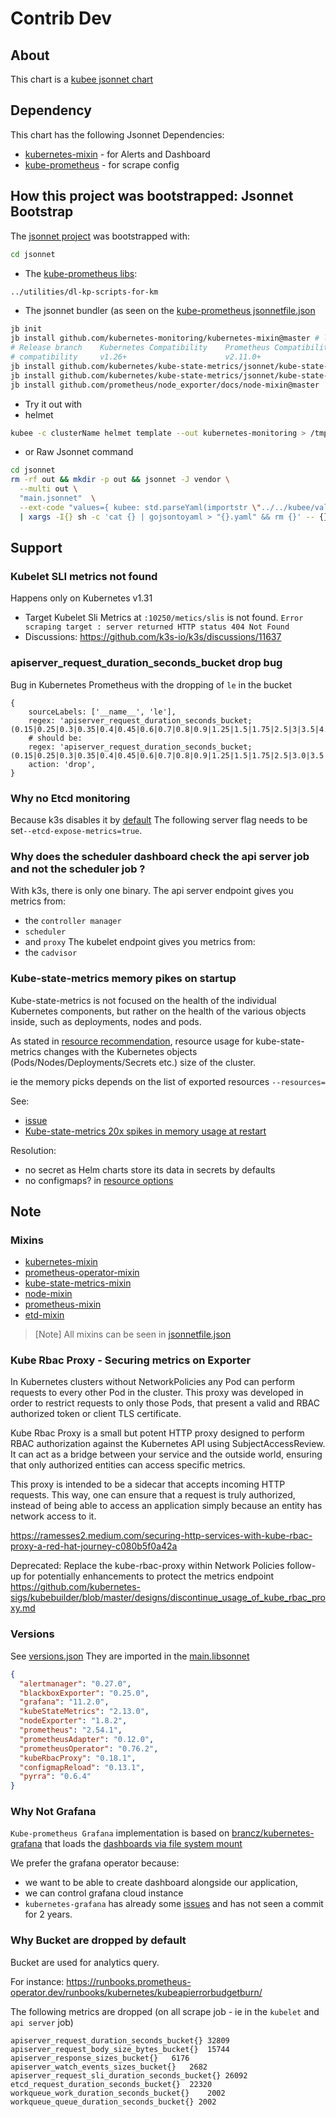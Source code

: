 # Contrib Dev

## About

This chart is a [kubee jsonnet chart](../../../docs/bin/kubee-helmet#what-is-a-jsonnet-kubee-chart)

## Dependency

This chart has the following Jsonnet Dependencies:
* [kubernetes-mixin](https://github.com/kubernetes-monitoring/kubernetes-mixin) - for Alerts and Dashboard
* [kube-prometheus](https://github.com/prometheus-operator/kube-prometheus/tree/main/jsonnet/kube-prometheus) - for scrape config


## How this project was bootstrapped: Jsonnet Bootstrap

The [jsonnet project](../jsonnet/README.md) was bootstrapped with:
```bash
cd jsonnet
```
* The [kube-prometheus libs](dl-kp-scripts-for-km):
```bash
../utilities/dl-kp-scripts-for-km
```
* The jsonnet bundler (as seen on the [kube-prometheus jsonnetfile.json](https://github.com/prometheus-operator/kube-prometheus/blob/main/jsonnet/kube-prometheus/jsonnetfile.json)
```bash
jb init
jb install github.com/kubernetes-monitoring/kubernetes-mixin@master # last main commit
# Release branch	Kubernetes Compatibility	Prometheus Compatibility	Kube-state-metrics Compatibility
# compatibility     v1.26+	                    v2.11.0+                    v2.0+
jb install github.com/kubernetes/kube-state-metrics/jsonnet/kube-state-metrics@main
jb install github.com/kubernetes/kube-state-metrics/jsonnet/kube-state-metrics-mixin@main
jb install github.com/prometheus/node_exporter/docs/node-mixin@master
```
* Try it out with
* helmet
```bash
kubee -c clusterName helmet template --out kubernetes-monitoring > /tmp/all.yaml
```
* or Raw Jsonnet command
```bash
cd jsonnet
rm -rf out && mkdir -p out && jsonnet -J vendor \
  --multi out \
  "main.jsonnet"  \
  --ext-code "values={ kubee: std.parseYaml(importstr \"../../kubee/values.yaml\") }" \
  | xargs -I{} sh -c 'cat {} | gojsontoyaml > "{}.yaml" && rm {}' -- {}
```

## Support

### Kubelet SLI metrics not found

Happens only on Kubernetes v1.31
* Target Kubelet Sli Metrics at `:10250/metics/slis` is not found. `Error scraping target : server returned HTTP status 404 Not Found`
* Discussions: https://github.com/k3s-io/k3s/discussions/11637

### apiserver_request_duration_seconds_bucket drop bug

Bug in Kubernetes Prometheus with the dropping of `le` in the bucket
```jsonnet
{
    sourceLabels: ['__name__', 'le'],
    regex: 'apiserver_request_duration_seconds_bucket;(0.15|0.25|0.3|0.35|0.4|0.45|0.6|0.7|0.8|0.9|1.25|1.5|1.75|2.5|3|3.5|4.5|6|7|8|9|15|25|30|50)',
    # should be:
    regex: 'apiserver_request_duration_seconds_bucket;(0.15|0.25|0.3|0.35|0.4|0.45|0.6|0.7|0.8|0.9|1.25|1.5|1.75|2.5|3.0|3.5|4.5|6.0|7.0|8.0|9.0|15.0|25.0|30.0|50.0)',
    action: 'drop',
}
```

### Why no Etcd monitoring

Because k3s disables it by [default](https://docs.k3s.io/cli/server#database)
The following server flag needs to be set`--etcd-expose-metrics=true`.

### Why does the scheduler dashboard check the api server job and not the scheduler job ?

With k3s, there is only one binary.
The api server endpoint gives you metrics from:
* the `controller manager`
* `scheduler`
* and `proxy`
  The kubelet endpoint gives you metrics from:
* the `cadvisor`

### Kube-state-metrics memory pikes on startup

Kube-state-metrics is not focused on the health of the individual Kubernetes components, but rather on the health of the various objects inside, such as deployments, nodes and pods.

As stated in [resource recommendation](
https://github.com/kubernetes/kube-state-metrics/tree/main?tab=readme-ov-file#resource-recommendation), resource usage for kube-state-metrics changes with the Kubernetes objects (Pods/Nodes/Deployments/Secrets etc.) size of the cluster.

ie the memory picks depends on the list of exported resources `--resources=`

See:
* [issue](https://github.com/kubernetes/kube-state-metrics/issues/958)
* [Kube-state-metrics 20x spikes in memory usage at restart](https://github.com/kubernetes/kube-state-metrics/issues/2302)


Resolution:
- no secret as Helm charts store its data in secrets by defaults
- no configmaps?
in [resource options](https://github.com/kubernetes/kube-state-metrics/blob/main/docs/developer/cli-arguments.md)

## Note

### Mixins

* [kubernetes-mixin](https://github.com/kubernetes-monitoring/kubernetes-mixin)
* [prometheus-operator-mixin](https://github.com/prometheus-operator/prometheus-operator/tree/main/jsonnet/mixin)
* [kube-state-metrics-mixin](https://github.com/kubernetes/kube-state-metrics/tree/main/jsonnet/kube-state-metrics-mixin)
* [node-mixin](https://github.com/prometheus/node_exporter/tree/master/docs/node-mixin)
* [prometheus-mixin](https://github.com/prometheus/prometheus/tree/main/documentation/prometheus-mixin)
* [etd-mixin](https://github.com/etcd-io/etcd/tree/main/contrib/mixin)

> [Note]
> All mixins can be seen in [jsonnetfile.json](https://github.com/prometheus-operator/kube-prometheus/blob/main/jsonnet/kube-prometheus/jsonnetfile.json)

### Kube Rbac Proxy - Securing metrics on Exporter

In Kubernetes clusters without NetworkPolicies any Pod can perform requests to every other Pod in the cluster.
This proxy was developed in order to restrict requests to only those Pods,
that present a valid and RBAC authorized token or client TLS certificate.

Kube Rbac Proxy is a small
but potent HTTP proxy designed
to perform RBAC authorization
against the Kubernetes API using SubjectAccessReview.
It can act as a bridge between your service
and the outside world, ensuring that only authorized entities can access specific metrics.

This proxy is intended to be a sidecar that accepts incoming HTTP requests.
This way, one can ensure that a request is truly authorized,
instead of being able to access an application simply because an entity has network access to it.

https://ramesses2.medium.com/securing-http-services-with-kube-rbac-proxy-a-red-hat-journey-c080b5f0a42a

Deprecated: Replace the kube-rbac-proxy within Network Policies follow-up for potentially enhancements to protect the metrics endpoint
https://github.com/kubernetes-sigs/kubebuilder/blob/master/designs/discontinue_usage_of_kube_rbac_proxy.md

### Versions

See [versions.json](vendor/github.com/prometheus-operator/kube-prometheus/jsonnet/kube-prometheus/versions.json)
They are imported in the [main.libsonnet](vendor/github.com/prometheus-operator/kube-prometheus/jsonnet/kube-prometheus/main.libsonnet)
```json
{
  "alertmanager": "0.27.0",
  "blackboxExporter": "0.25.0",
  "grafana": "11.2.0",
  "kubeStateMetrics": "2.13.0",
  "nodeExporter": "1.8.2",
  "prometheus": "2.54.1",
  "prometheusAdapter": "0.12.0",
  "prometheusOperator": "0.76.2",
  "kubeRbacProxy": "0.18.1",
  "configmapReload": "0.13.1",
  "pyrra": "0.6.4"
}
```



### Why Not Grafana

`Kube-prometheus Grafana` implementation is based on [brancz/kubernetes-grafana](https://github.com/brancz/kubernetes-grafana)
that loads the [dashboards via file system mount](https://github.com/brancz/kubernetes-grafana/blob/5698c8940b6dadca3f42107b7839557bc041761f/grafana/grafana.libsonnet#L257)

We prefer the grafana operator because:
* we want to be able to create dashboard alongside our application,
* we can control grafana cloud instance
* `kubernetes-grafana` has already some [issues](https://github.com/prometheus-operator/kube-prometheus/issues/1735) and has not seen a commit for 2 years.

### Why Bucket are dropped by default

Bucket are used for analytics query.

For instance: https://runbooks.prometheus-operator.dev/runbooks/kubernetes/kubeapierrorbudgetburn/

The following metrics are dropped (on all scrape job - ie in the `kubelet` and `api server` job)
```
apiserver_request_duration_seconds_bucket{}	32809
apiserver_request_body_size_bytes_bucket{}	15744
apiserver_response_sizes_bucket{}	6176
apiserver_watch_events_sizes_bucket{}	2682
apiserver_request_sli_duration_seconds_bucket{}	26092
etcd_request_duration_seconds_bucket{}	22320
workqueue_work_duration_seconds_bucket{}	2002
workqueue_queue_duration_seconds_bucket{} 2002
```

